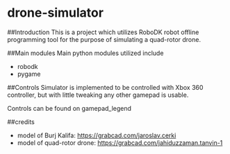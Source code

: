 # drone-simulator

##Introduction
This is a project which utilizes RoboDK robot offline programming tool for the purpose of simulating a quad-rotor drone.

##Main modules
Main python modules utilized include
- robodk
- pygame

##Controls
Simulator is implemented to be controlled with Xbox 360 controller, but with little tweaking any other gamepad is 
usable. 

Controls can be found on gamepad_legend

##credits
- model of Burj Kalifa: https://grabcad.com/jaroslav.cerki
- model of quad-rotor drone: https://grabcad.com/jahiduzzaman.tanvin-1

